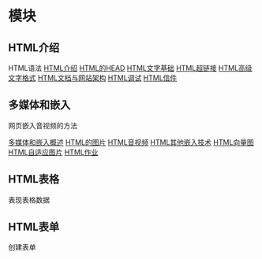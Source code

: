 # 模块

## HTML介绍

HTML语法
[HTML介绍](HTML介绍/HTML介绍.md)
[HTML的HEAD](HTML介绍/HTMLHead.md)
[HTML文字基础](HTML介绍/HTML文字基础.md)
[HTML超链接](HTML介绍/HTML超链接.md)
[HTML高级文字格式](HTML介绍/HTML高级文字格式.md)
[HTML文档与网站架构](HTML介绍/HTML文档与网站架构.md)
[HTML调试](HTML介绍/HTML调试.md)
[HTML信件](HTML介绍/HTML信件.md)
## 多媒体和嵌入

网页嵌入音视频的方法

[多媒体和嵌入概述](多媒体和嵌入/多媒体和嵌入概述.md)
[HTML的图片](多媒体和嵌入/HTML的图片.md)
[HTML音视频](多媒体和嵌入/HTML音视频.md)
[HTML其他嵌入技术](多媒体和嵌入/HTML其他嵌入技术.md)
[HTML向量图](多媒体和嵌入/HTML向量图.md)
[HTML自适应图片](多媒体和嵌入/HTML自适应图片.md)
[HTML作业](多媒体和嵌入/HTML作业.md)

## HTML表格

表现表格数据

## HTML表单

创建表单